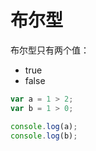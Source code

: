 # 布尔型

布尔型只有两个值：

- true
- false

<div class="run"></div>

```javascript
var a = 1 > 2;
var b = 1 > 0;

console.log(a);
console.log(b);
```
